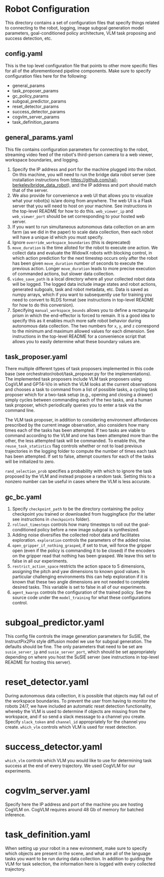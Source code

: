 # Robot Configuration

This directory contains a set of configuration files that specify things related to connecting to the robot, logging, image subgoal generation model parameters, goal-conditioned policy architecture, VLM task proposing and success detection, etc.

## config.yaml

This is the top level configuration file that points to other more specific files for all of the aforementioned pipeline components. Make sure to specify configuration files here for the following:

- general_params
- task_proposer_params
- gc_policy_params
- subgoal_predictor_params
- reset_detector_params
- success_detector_params
- cogvlm_server_params
- task_definition_params

## general_params.yaml
This file contains configuration parameters for connecting to the robot, streaming video feed of the robot's third-person camera to a web viewer, workspace boundaries, and logging. 

1. Specify the IP address and port for the machine plugged into the robot. On this machine, you will need to run the bridge data robot server (see installation instructions from https://github.com/rail-berkeley/bridge_data_robot), and the IP address and port should match that of the server. 
2. We also provide for convenience a web UI that allows you to visualize what your robot(s) is/are doing from anywhere. The web UI is a Flask server that you will need to host on your machine. See instructions in the top-level README for how to do this. `web_viewer_ip` and `web_viewer_port` should be set corresponding to your hosted web server. 
3. If you want to run simultaneous autonomous data collection on an arm farm (as we did in the paper) to scale data collection, then each robot will have a unique id which you must specify.
4. Ignore `override_workspace_boundaries` (this is deprecated)
5. `move_duration` is the time alloted for the robot to execute one action. We collect data and evaluate the WidowX robots with blocking control, in which action prediction for the next timestep occurs only after the robot has been given `move_duration` number of seconds to execute the previous action. Longer `move_duration` leads to more precise execution of commanded actions, but slower data collection.
6. `video_save_path` is a local directory where all your collected robot data will be logged. The logged data include image states and robot actions, generated subgoals, task and robot metadata, etc. Data is saved as numpy arrays, which if you want to subsequently use for training you need to convert to RLDS format (see instructions in top-level README for how to do this conversion). 
7. Specifying `manual_workspace_bounds` allows you to define a rectangular prism in which the end-effector is forced to remain. It is a good idea to specify this as it enables much more safe robot behavior during autonomous data collection. The two numbers for `x`, `y`, and `z` correspond to the minimum and maximum allowed values for each dimension. See instructions in the top-level README for a convenience script that allows you to easily determine what these boundary values are.

## task_proposer.yaml

There multiple different types of task proposers implemented in this code base (see orchestrator/robot/task_proposer.py for the implementations). The implemented task proposers include VLM task proposers using CogVLM and GPT4-V/o in which the VLM looks at the current observations and chooses a task to command from a list of possible tasks, a cycling task proposer which for a two-task setup (e.g., opening and closing a drawer) simply cycles between commanding each of the two tasks, and a human task proposer, which periodically queries you to enter a task via the command line. 

The VLM task proposer, in addition to considering environment affordances prescribed by the current image observation, also considers how many times each of the tasks has been attempted. If two tasks are viable to command according to the VLM and one has been attempted more than the other, the less attempted task will be commanded. To enable this, the `reuse_task_statistics` flag controls whether or not to load previous trajectories in the logging folder to compute the number of times each task has been attempted. If set to false, attempt counters for each of the tasks will be initialized to zero. 

`rand_selection_prob` specifies a probability with which to ignore the task proposed by the VLM and instead propose a random task. Setting this to a nonzero number can be useful in cases where the VLM is less accurate.

## gc_bc.yaml

1. Specify `checkpoint_path` to be the directory containing the policy checkpoint you trained or downloaded from huggingface (for the latter see instructions in `checkpoints` folder).
2. `rollout_timesteps` controls how many timesteps to roll out the goal-conditioned policy before a new image subgoal is synthesized.
3. Adding noise diversifies the collected robot data and facilitates exploration. `exploration` controls the parameters of the added noise.
4. `open_gripper_if_nothing_grasped`, if set to true, will force the gripper open (even if the policy is commanding it to be closed) if the encoders on the gripper read that nothing has been grasped. We leave this set to false in all our experiments.
5. `restrict_action_space` restricts the action space to 5 dimensions, assigning the pitch and yaw dimensions to known good values. In particular challenging environments this can help exploration if it is known that these two angle dimensions are not needed to complete desired tasks. This variable is set to false in all of our experiments.
6. `agent_kwargs` controls the configuration of the trained policy. See the source code under the `model_training` for what these configurations control.

# subgoal_predictor.yaml

This config file controls the image generation parameters for SuSIE, the InstructPix2Pix style diffusion model we use for subgoal generation. The defaults should be fine. The only parameters that need to be set are `susie_server_ip` and `susie_server_port`, which should be set appropriately depending on where you host the SuSIE server (see instructions in top-level README for hosting this server). 

# reset_detector.yaml

During autonomous data collection, it is possible that objects may fall out of the workspace boundaries. To prevent the user from having to monitor the robots 24/7, we have included an automatic reset detection functionality, whereby the VLM is used to determine if objects are missing from the workspace, and if so send a slack messsage to a channel you create. Specify `slack_token` and `channel_id` appropriately for the channel you create. `which_vlm` controls which VLM is used for reset detection.

# success_detector.yaml

`which_vlm` controls which VLM you would like to use for determining task success at the end of every trajectory. We used CogVLM for our experiments. 

# cogvlm_server.yaml

Specify here the IP address and port of the machine you are hosting CogVLM on. CogVLM requires around 48 Gb of memory for batched 
inference.

# task_definition.yaml

When setting up your robot in a new evironment, make sure to specify which objects are present in the scene, and what are all of 
the language tasks you want to be run during data collection. In addition to guiding the VLM for task selection, the information here is logged with every collected trajectory. 